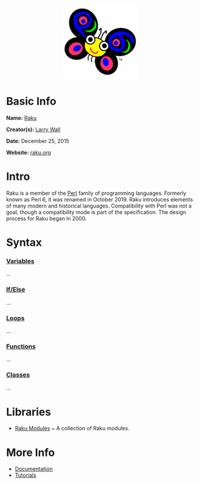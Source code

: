 <p align="center"><img width="200" height="200" src="https://github.com/jgphilpott/babel/blob/main/Raku/logo.png"></p>

# Basic Info

**Name:** [Raku](https://en.wikipedia.org/wiki/Raku_(programming_language))

**Creator(s):** [Larry Wall](https://github.com/TimToady)

**Date:** December 25, 2015

**Website:** [raku.org](https://raku.org)

# Intro

Raku is a member of the [Perl](https://github.com/jgphilpott/babel/blob/main/Perl/README.md) family of programming languages. Formerly known as Perl 6, it was renamed in October 2019. Raku introduces elements of many modern and historical languages. Compatibility with Perl was not a goal, though a compatibility mode is part of the specification. The design process for Raku began in 2000.

# Syntax

### [Variables](https://www.tutorialspoint.com/perl/perl_variables.htm)

...

### [If/Else](https://www.tutorialspoint.com/perl/perl_conditions.htm)

...

### [Loops](https://www.tutorialspoint.com/perl/perl_loops.htm)

...

### [Functions](https://www.tutorialspoint.com/perl/perl_my.htm)

...

### [Classes](https://www.tutorialspoint.com/perl/perl_object_oriented.htm)

...

# Libraries

 - [Raku Modules](https://modules.raku.org) ~ A collection of Raku modules.

# More Info

 - [Documentation](https://docs.raku.org)
 - [Tutorials](https://www.tutorialspoint.com/perl/index.htm)
